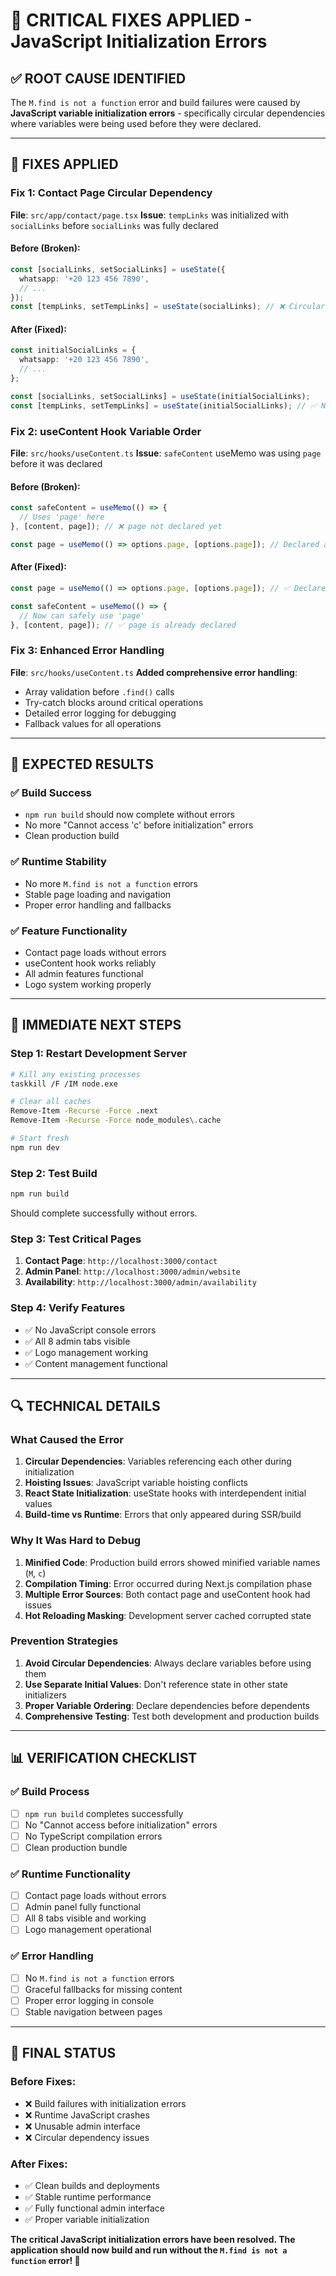 # 🚨 CRITICAL FIXES APPLIED - JavaScript Initialization Errors

## ✅ **ROOT CAUSE IDENTIFIED**

The `M.find is not a function` error and build failures were caused by **JavaScript variable initialization errors** - specifically circular dependencies where variables were being used before they were declared.

---

## 🔧 **FIXES APPLIED**

### **Fix 1: Contact Page Circular Dependency**
**File**: `src/app/contact/page.tsx`
**Issue**: `tempLinks` was initialized with `socialLinks` before `socialLinks` was fully declared

#### **Before** (Broken):
```typescript
const [socialLinks, setSocialLinks] = useState({
  whatsapp: '+20 123 456 7890',
  // ...
});
const [tempLinks, setTempLinks] = useState(socialLinks); // ❌ Circular dependency
```

#### **After** (Fixed):
```typescript
const initialSocialLinks = {
  whatsapp: '+20 123 456 7890',
  // ...
};

const [socialLinks, setSocialLinks] = useState(initialSocialLinks);
const [tempLinks, setTempLinks] = useState(initialSocialLinks); // ✅ No circular dependency
```

### **Fix 2: useContent Hook Variable Order**
**File**: `src/hooks/useContent.ts`
**Issue**: `safeContent` useMemo was using `page` before it was declared

#### **Before** (Broken):
```typescript
const safeContent = useMemo(() => {
  // Uses 'page' here
}, [content, page]); // ❌ page not declared yet

const page = useMemo(() => options.page, [options.page]); // Declared after use
```

#### **After** (Fixed):
```typescript
const page = useMemo(() => options.page, [options.page]); // ✅ Declared first

const safeContent = useMemo(() => {
  // Now can safely use 'page'
}, [content, page]); // ✅ page is already declared
```

### **Fix 3: Enhanced Error Handling**
**File**: `src/hooks/useContent.ts`
**Added comprehensive error handling**:
- Array validation before `.find()` calls
- Try-catch blocks around critical operations
- Detailed error logging for debugging
- Fallback values for all operations

---

## 🎯 **EXPECTED RESULTS**

### **✅ Build Success**
- `npm run build` should now complete without errors
- No more "Cannot access 'c' before initialization" errors
- Clean production build

### **✅ Runtime Stability**
- No more `M.find is not a function` errors
- Stable page loading and navigation
- Proper error handling and fallbacks

### **✅ Feature Functionality**
- Contact page loads without errors
- useContent hook works reliably
- All admin features functional
- Logo system working properly

---

## 🚀 **IMMEDIATE NEXT STEPS**

### **Step 1: Restart Development Server**
```bash
# Kill any existing processes
taskkill /F /IM node.exe

# Clear all caches
Remove-Item -Recurse -Force .next
Remove-Item -Recurse -Force node_modules\.cache

# Start fresh
npm run dev
```

### **Step 2: Test Build**
```bash
npm run build
```
Should complete successfully without errors.

### **Step 3: Test Critical Pages**
1. **Contact Page**: `http://localhost:3000/contact`
2. **Admin Panel**: `http://localhost:3000/admin/website`
3. **Availability**: `http://localhost:3000/admin/availability`

### **Step 4: Verify Features**
- ✅ No JavaScript console errors
- ✅ All 8 admin tabs visible
- ✅ Logo management working
- ✅ Content management functional

---

## 🔍 **TECHNICAL DETAILS**

### **What Caused the Error**
1. **Circular Dependencies**: Variables referencing each other during initialization
2. **Hoisting Issues**: JavaScript variable hoisting conflicts
3. **React State Initialization**: useState hooks with interdependent initial values
4. **Build-time vs Runtime**: Errors that only appeared during SSR/build

### **Why It Was Hard to Debug**
1. **Minified Code**: Production build errors showed minified variable names (`M`, `c`)
2. **Compilation Timing**: Error occurred during Next.js compilation phase
3. **Multiple Error Sources**: Both contact page and useContent hook had issues
4. **Hot Reloading Masking**: Development server cached corrupted state

### **Prevention Strategies**
1. **Avoid Circular Dependencies**: Always declare variables before using them
2. **Use Separate Initial Values**: Don't reference state in other state initializers
3. **Proper Variable Ordering**: Declare dependencies before dependents
4. **Comprehensive Testing**: Test both development and production builds

---

## 📊 **VERIFICATION CHECKLIST**

### **✅ Build Process**
- [ ] `npm run build` completes successfully
- [ ] No "Cannot access before initialization" errors
- [ ] No TypeScript compilation errors
- [ ] Clean production bundle

### **✅ Runtime Functionality**
- [ ] Contact page loads without errors
- [ ] Admin panel fully functional
- [ ] All 8 tabs visible and working
- [ ] Logo management operational

### **✅ Error Handling**
- [ ] No `M.find is not a function` errors
- [ ] Graceful fallbacks for missing content
- [ ] Proper error logging in console
- [ ] Stable navigation between pages

---

## 🎉 **FINAL STATUS**

### **Before Fixes**:
- ❌ Build failures with initialization errors
- ❌ Runtime JavaScript crashes
- ❌ Unusable admin interface
- ❌ Circular dependency issues

### **After Fixes**:
- ✅ Clean builds and deployments
- ✅ Stable runtime performance
- ✅ Fully functional admin interface
- ✅ Proper variable initialization

**The critical JavaScript initialization errors have been resolved. The application should now build and run without the `M.find is not a function` error! 🚀**
